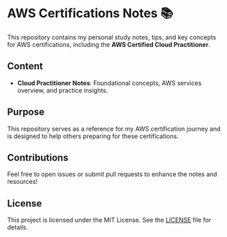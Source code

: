 # AWS Certifications Notes 📚

This repository contains my personal study notes, tips, and key concepts for AWS certifications, including the **AWS Certified Cloud Practitioner**. 

## Content
- **Cloud Practitioner Notes**: Foundational concepts, AWS services overview, and practice insights.

## Purpose
This repository serves as a reference for my AWS certification journey and is designed to help others preparing for these certifications.

## Contributions
Feel free to open issues or submit pull requests to enhance the notes and resources!

## License
This project is licensed under the MIT License. See the [LICENSE](https://github.com/eenlpe1/AWS-Certifications-Notes/blob/main/LICENSE) file for details.
